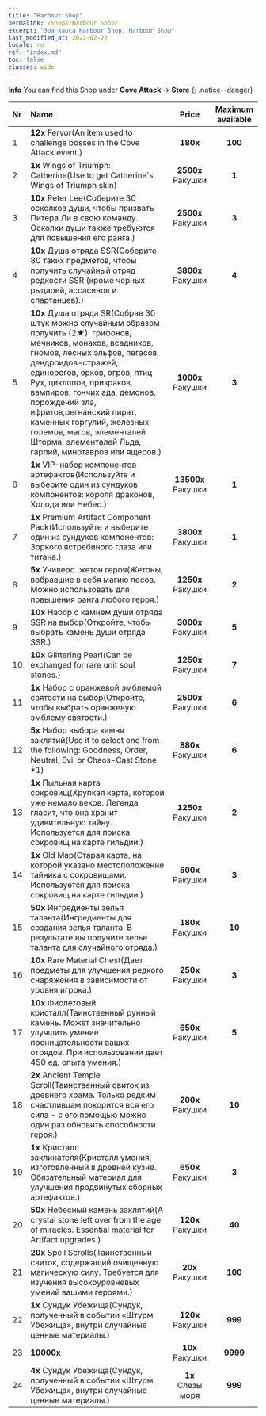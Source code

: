 ```yaml
---
title: "Harbour Shop"
permalink: /Shops/Harbour Shop/
excerpt: "Эра хаоса Harbour Shop. Harbour Shop"
last_modified_at: 2021-02-22
locale: ru
ref: "index.md"
toc: false
classes: wide
---
```


**Info** You can find this Shop under **Cove Attack** -> **Store** 
{: .notice--danger}

  |  Nr  |      Name      |         Price        |   Maximum available      |
  |:-----|:---------------|:--------------------:|:------------------------:|
  | 1 |  **12x** Fervor(An item used to challenge bosses in the Cove Attack event.) |  **180x** <i class="fas fa-gem"/>  | **100** |
  | 2 |  **1x** Wings of Triumph: Catherine(Use to get Catherine's Wings of Triumph skin) |  **2500x** Ракушки  | **1** |
  | 3 |  **10x** Peter Lee(Соберите 30 осколков души, чтобы призвать Питера Ли в свою команду. Осколки души также требуются для повышения его ранга.) |  **2500x** Ракушки  | **3** |
  | 4 |  **10x** Душа отряда SSR(Соберите 80 таких предметов, чтобы получить случайный отряд редкости SSR (кроме черных рыцарей, ассасинов и спартанцев).) |  **3800x** Ракушки  | **4** |
  | 5 |  **10x** Душа отряда SR(Собрав 30 штук можно случайным образом получить (2★): грифонов, мечников, монахов, всадников, гномов, лесных эльфов, пегасов, дендроидов-стражей, единорогов, орков, огров, птиц Рух, циклопов, призраков, вампиров, гончих ада, демонов, порождений зла, ифритов,регнанский пират, каменных горгулий, железных големов, магов, элементалей Шторма, элементалей Льда, гарпий, минотавров или ящеров.) |  **1000x** Ракушки  | **3** |
  | 6 |  **1x** VIP-набор компонентов артефактов(Используйте и выберите один из сундуков компонентов: короля драконов, Холода или Небес.) |  **13500x** Ракушки  | **1** |
  | 7 |  **1x** Premium Artifact Component Pack(Используйте и выберите один из сундуков компонентов: Зоркого ястребиного глаза или титана.) |  **3800x** Ракушки  | **1** |
  | 8 |  **5x** Универс. жетон героя(Жетоны, вобравшие в себя магию лесов. Можно использовать для повышения ранга любого героя.) |  **1250x** Ракушки  | **2** |
  | 9 |  **10x** Набор с камнем души отряда SSR на выбор(Откройте, чтобы выбрать камень души отряда SSR.) |  **3000x** Ракушки  | **5** |
  | 10 |  **10x** Glittering Pearl(Can be exchanged for rare unit soul stones.) |  **1250x** Ракушки  | **7** |
  | 11 |  **1x** Набор с оранжевой эмблемой святости на выбор(Откройте, чтобы выбрать оранжевую эмблему святости.) |  **2500x** Ракушки  | **6** |
  | 12 |  **5x** Набор выбора камня заклятий(Use it to select one from the following: Goodness, Order, Neutral, Evil or Chaos-Cast Stone *1) |  **880x** Ракушки  | **6** |
  | 13 |  **1x** Пыльная карта сокровищ(Хрупкая карта, которой уже немало веков. Легенда гласит, что она хранит удивительную тайну. Используется для поиска сокровищ на карте гильдии.) |  **1250x** Ракушки  | **2** |
  | 14 |  **1x** Old Map(Старая карта, на которой указано местоположение тайника с сокровищами. Используется для поиска сокровищ на карте гильдии.) |  **500x** Ракушки  | **3** |
  | 15 |  **50x** Ингредиенты зелья таланта(Ингредиенты для создания зелья таланта. В результате вы получите зелье таланта для случайного отряда.) |  **180x** Ракушки  | **10** |
  | 16 |  **10x** Rare Material Chest(Дает предметы для улучшения редкого снаряжения в зависимости от уровня игрока.) |  **250x** Ракушки  | **3** |
  | 17 |  **10x** Фиолетовый кристалл(Таинственный рунный камень. Может значительно улучшить умение проницательности ваших отрядов. При использовании дает 450 ед. опыта умения.) |  **650x** Ракушки  | **5** |
  | 18 |  **2x** Ancient Temple Scroll(Таинственный свиток из древнего храма. Только редким счастливцам покорится вся его сила - с его помощью можно один раз обновить способности героя.) |  **200x** Ракушки  | **10** |
  | 19 |  **1x** Кристалл заклинателя(Кристалл умения, изготовленный в древней кузне. Обязательный материал для улучшения продвинутых сборных артефактов.) |  **650x** Ракушки  | **3** |
  | 20 |  **50x** Небесный камень заклятий(A crystal stone left over from the age of miracles. Essential material for Artifact upgrades.) |  **120x** Ракушки  | **40** |
  | 21 |  **20x** Spell Scrolls(Таинственный свиток, содержащий очищенную магическую силу. Требуется для изучения высокоуровневых умений вашими героями.) |  **20x** Ракушки  | **100** |
  | 22 |  **1x** Сундук Убежища(Сундук, полученный в событии «Штурм Убежища», внутри случайные ценные материалы.) |  **120x** Ракушки  | **999** |
  | 23 |  **10000x** <i class="fas fa-coins"/> |  **10x** Ракушки  | **9999** |
  | 24 |  **4x** Сундук Убежища(Сундук, полученный в событии «Штурм Убежища», внутри случайные ценные материалы.) |  **1x** Слезы моря  | **999** |
